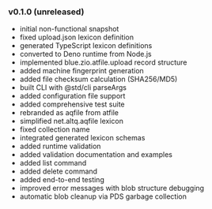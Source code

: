 ### v0.1.0 (unreleased)

- initial non-functional snapshot
- fixed upload.json lexicon definition
- generated TypeScript lexicon definitions
- converted to Deno runtime from Node.js
- implemented blue.zio.atfile.upload record structure
- added machine fingerprint generation
- added file checksum calculation (SHA256/MD5)
- built CLI with @std/cli parseArgs
- added configuration file support
- added comprehensive test suite
- rebranded as aqfile from atfile
- simplified net.altq.aqfile lexicon
- fixed collection name
- integrated generated lexicon schemas
- added runtime validation
- added validation documentation and examples
- added list command
- added delete command
- added end-to-end testing
- improved error messages with blob structure debugging
- automatic blob cleanup via PDS garbage collection
